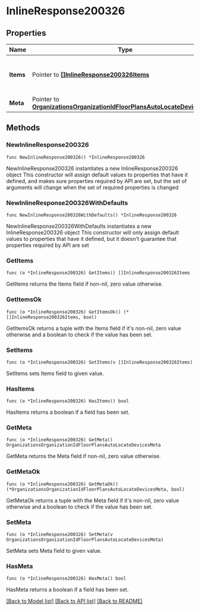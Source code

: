 # InlineResponse200326

## Properties

Name | Type | Description | Notes
------------ | ------------- | ------------- | -------------
**Items** | Pointer to [**[]InlineResponse200326Items**](InlineResponse200326Items.md) | Overview history of wireless LAN controllers | [optional] 
**Meta** | Pointer to [**OrganizationsOrganizationIdFloorPlansAutoLocateDevicesMeta**](OrganizationsOrganizationIdFloorPlansAutoLocateDevicesMeta.md) |  | [optional] 

## Methods

### NewInlineResponse200326

`func NewInlineResponse200326() *InlineResponse200326`

NewInlineResponse200326 instantiates a new InlineResponse200326 object
This constructor will assign default values to properties that have it defined,
and makes sure properties required by API are set, but the set of arguments
will change when the set of required properties is changed

### NewInlineResponse200326WithDefaults

`func NewInlineResponse200326WithDefaults() *InlineResponse200326`

NewInlineResponse200326WithDefaults instantiates a new InlineResponse200326 object
This constructor will only assign default values to properties that have it defined,
but it doesn't guarantee that properties required by API are set

### GetItems

`func (o *InlineResponse200326) GetItems() []InlineResponse200326Items`

GetItems returns the Items field if non-nil, zero value otherwise.

### GetItemsOk

`func (o *InlineResponse200326) GetItemsOk() (*[]InlineResponse200326Items, bool)`

GetItemsOk returns a tuple with the Items field if it's non-nil, zero value otherwise
and a boolean to check if the value has been set.

### SetItems

`func (o *InlineResponse200326) SetItems(v []InlineResponse200326Items)`

SetItems sets Items field to given value.

### HasItems

`func (o *InlineResponse200326) HasItems() bool`

HasItems returns a boolean if a field has been set.

### GetMeta

`func (o *InlineResponse200326) GetMeta() OrganizationsOrganizationIdFloorPlansAutoLocateDevicesMeta`

GetMeta returns the Meta field if non-nil, zero value otherwise.

### GetMetaOk

`func (o *InlineResponse200326) GetMetaOk() (*OrganizationsOrganizationIdFloorPlansAutoLocateDevicesMeta, bool)`

GetMetaOk returns a tuple with the Meta field if it's non-nil, zero value otherwise
and a boolean to check if the value has been set.

### SetMeta

`func (o *InlineResponse200326) SetMeta(v OrganizationsOrganizationIdFloorPlansAutoLocateDevicesMeta)`

SetMeta sets Meta field to given value.

### HasMeta

`func (o *InlineResponse200326) HasMeta() bool`

HasMeta returns a boolean if a field has been set.


[[Back to Model list]](../README.md#documentation-for-models) [[Back to API list]](../README.md#documentation-for-api-endpoints) [[Back to README]](../README.md)


